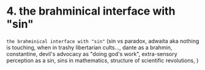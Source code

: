 # 4. the brahminical interface with "sin"

`the brahminical interface with "sin"` (sin vs paradox, adwaita aka nothing is touching, when in trashy libertarian cults..., dante as a brahmin, constantine,  devil's advocacy as "doing god's work", extra-sensory perception as a sin, sins in mathematics, structure of scientific revolutions, )
